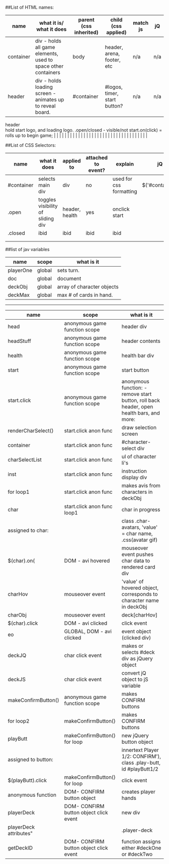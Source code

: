

##List of HTML names:


| name       | what it is/ what it does  | parent (css inherited) | child (css applied) | match js | jQ |
|------------|---------------------------|--------|-------|----------|----|
| container | div - holds all game elements, used to space other containers    | body   | header, arena, footer, etc | n/a | n/a
| header | div - holds loading screen - animates up to reveal board. | #container | #logos, timer, start button? | n/a | n/a |
header   
   hold start logo, and loading logo.        .open/closed - visible/not
   start.on(click) = rolls up to begin game;
|  |  |  |  |  |  |
|  |  |  |  |  |  |
|  |  |  |  |  |  |
|  |  |  |  |  |  |
|  |  |  |  |  |  |


##List of CSS Selectors:

| name       | what it does  | applied to | attached to event? | explain | jQ |
|------------|---------------------------|--------|-------|----------|----|
|#container  |selects main div  | div  | no  | used for css formatting  | $('#container') |
|.open  | toggles visibility of sliding div | header, health | yes | onclick start |  |
|.closed  | ibid | ibid | ibid | ibid |  |
|  |  |  |  |  |  |
|  |  |  |  |  |  |



##list of jav variables

|name | scope | what is it|
|-----|-------|-----------------------|
| playerOne | global | sets turn. |
|doc | global | document |
|deckObj |global | array of character objects |
|deckMax|global| max # of cards in hand. |
--------------------------------------------
|name | scope | what is it|
|-----|-------|-----------------------|
|  head | anonymous game function scope | header div
|headStuff |anonymous game function scope| header contents
|health |anonymous game function scope| health bar div
|start |anonymous game function scope| start button
|start.click |anonymous game function scope| anonymous function: -remove start button, roll back header, open health bars, and more:
|renderCharSelect() |start.click anon func | draw selection screen
|container |start.click anon func | #character-select div
|charSelectList |start.click anon func | ul of character li's
|inst |start.click anon func | instruction display div
|for loop1 | start.click anon func | makes avis from characters in deckObj
| char |start.click anon func loop1| char in progress
|assigned to char: | |class .char-avatars, 'value' = char name, .css(avatar gif)
| $(char).on( |DOM - avi hovered | mouseover event pushes char data to rendered card div
|charHov | mouseover event | 'value' of hovered object, corresponds to character name in deckObj
|charObj | mouseover event | deck[charHov] |
|$(char).click | DOM - avi clicked | click event
|eo | GLOBAL, DOM - avi clicked | event object (clicked div)
| deckJQ | char click event | makes or selects #deck div as jQuery object
| deckJS | char click event | convert jQ object to jS variable
| makeConfirmButton() | anonymous game function scope | makes CONFIRM buttons
|for loop2 | makeConfirmButton() | makes CONFIRM buttons
|playButt | makeConfirmButton() for loop | new jQuery button object
|assigned to button:| | innertext Player 1/2: CONFIRM'), class .play-butt, id #playButt1/2|
| $(playButt).click | makeConfirmButton() for loop | click event
|anonymous function | DOM- CONFIRM button object | creates player hands
|playerDeck| DOM- CONFIRM button object click event| new div
|playerDeck attributes" | | .player-deck
|getDeckID | DOM- CONFIRM button object click event | function assigns either #deckOne or #deckTwo|
